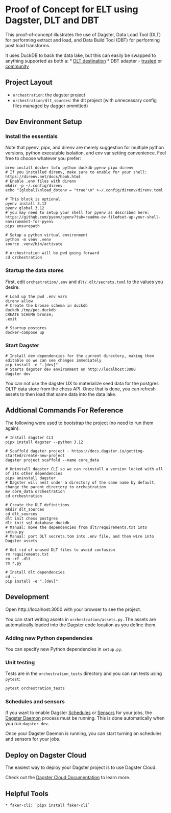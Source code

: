 # Proof of Concept for ELT using Dagster, DLT and DBT

This proof-of-concept illustrates the use of Dagster, Data Load Tool (DLT) for performing extract and load, and Data Build Tool (DBT) for performing post load transforms.

It uses DuckDB to back the data lake, but this can easily be swapped to anything supported as both a:
    * [DLT destination](https://dlthub.com/docs/dlt-ecosystem/destinations/)
    * DBT adapter - [trusted](https://docs.getdbt.com/docs/trusted-adapters) or [community](https://docs.getdbt.com/docs/community-adapters)

## Project Layout

* `orchestration`: the dagster project
* `orchestration/dlt_sources`: the dlt project (with unnecessary config files managed by dagger ommitted)

## Dev Environment Setup

### Install the essentials

Note that pyenv, pipx, and direnv are merely suggestion for multiple python versions, python executable isolation, and env var setting convenience.  Feel free to choose whatever you prefer:
```
brew install docker tofu python duckdb pyenv pipx direnv
# If you installed direnv, make sure to enable for your shell: https://direnv.net/docs/hook.html
# Enable .env files with direnv
mkdir -p ~/.config/direnv
echo "[global]\nload_dotenv = "true"\n" >~/.config/direnv/direnv.toml

# This block is optional
pyenv install 3.12
pyenv global 3.12
# you may need to setup your shell for pyenv as described here: https://github.com/pyenv/pyenv?tab=readme-ov-file#set-up-your-shell-environment-for-pyenv
pipx ensurepath

# Setup a python virtual environment
python -m venv .venv
source .venv/bin/activate

# orchestration will be pwd going forward
cd orchestration
```

### Startup the data stores

First, edit `orchestration/.env` and `dlt/.dlt/secrets.toml` to the values you desire.

```
# Load up the pwd .env vars
direnv allow
# Create the bronze schema in duckdb
duckdb /tmp/poc.duckdb
CREATE SCHEMA bronze;
.exit

# Startup postgres
docker-compose up
```

### Start Dagster

```
# Install dev dependencies for the current directory, making them editable so we can see changes immediately
pip install -e ".[dev]"
# Starts dagster dev environment on http://localhost:3000
dagster dev
```

You can not use the dagster UX to materialize seed data for the postgres OLTP data store from the chess API.  Once that is done, you can refresh assets to then load that same data into the data lake.

## Addtional Commands For Reference

The following were used to bootstrap the project (no need to run them again):
```
# Install dagster CLI
pipx install dagster --python 3.12

# Scaffold dagster project - https://docs.dagster.io/getting-started/create-new-project
dagster project scaffold --name core_data

# Uninstall dagster CLI so we can reinstall a version locked with all of its other dependencies
pipx uninstall dagster
# Dagster will nest under a directory of the same name by default, change the parent directory to orchestration
mv core_data orchestration
cd orchestration

# Create the DLT definitions
mkdir dlt_sources
cd dlt_sources
dlt init chess postgres
dlt init sql_database duckdb
# Manual: move the dependencies from dlt/requirements.txt into setup.py
# Manual: port DLT secrets.tom into .env file, and then wire into Dagster assets

# Get rid of unused DLT files to avoid confusion
rm requirements.txt
rm -rf .dlt
rm *.py

# Install dlt dependencies
cd ..
pip install -e ".[dev]"
```

## Development

Open http://localhost:3000 with your browser to see the project.

You can start writing assets in `orchestration/assets.py`. The assets are automatically loaded into the Dagster code location as you define them.

### Adding new Python dependencies

You can specify new Python dependencies in `setup.py`.

### Unit testing

Tests are in the `orchestration_tests` directory and you can run tests using `pytest`:

```bash
pytest orchestration_tests
```

### Schedules and sensors

If you want to enable Dagster [Schedules](https://docs.dagster.io/concepts/partitions-schedules-sensors/schedules) or [Sensors](https://docs.dagster.io/concepts/partitions-schedules-sensors/sensors) for your jobs, the [Dagster Daemon](https://docs.dagster.io/deployment/dagster-daemon) process must be running. This is done automatically when you run `dagster dev`.

Once your Dagster Daemon is running, you can start turning on schedules and sensors for your jobs.

## Deploy on Dagster Cloud

The easiest way to deploy your Dagster project is to use Dagster Cloud.

Check out the [Dagster Cloud Documentation](https://docs.dagster.cloud) to learn more.

## Helpful Tools
    * faker-cli: `pipx install faker-cli`
